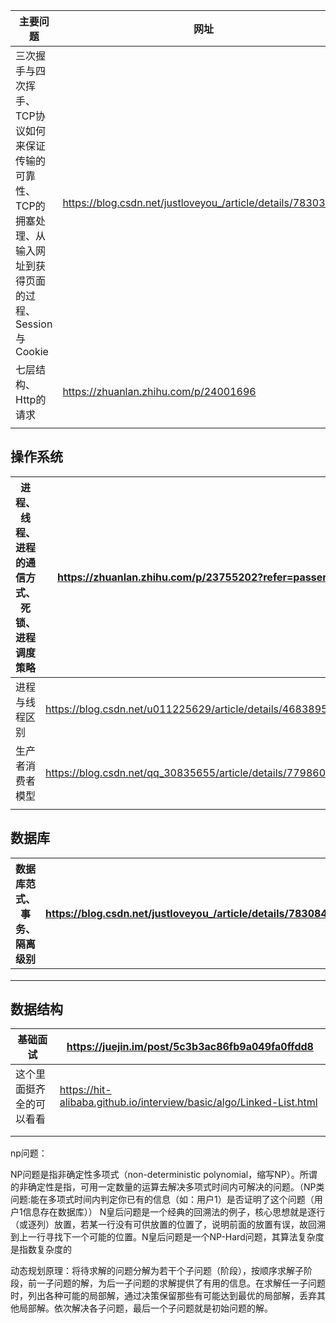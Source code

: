 | 主要问题                                                               | 网址                                                          |
| ------------------------------------------------------------------ | ----------------------------------------------------------- |
| 三次握手与四次挥手、TCP协议如何来保证传输的可靠性、TCP的拥塞处理、从输入网址到获得页面的过程、Session 与 Cookie | https://blog.csdn.net/justloveyou_/article/details/78303617 |
| 七层结构、Http的请求                                                       | https://zhuanlan.zhihu.com/p/24001696                       |
|                                                                    |                                                             |

## 操作系统

| 进程、线程、进程的通信方式、死锁、进程调度策略 | https://zhuanlan.zhihu.com/p/23755202?refer=passer         |
| ----------------------- | ---------------------------------------------------------- |
| 进程与线程区别                 | https://blog.csdn.net/u011225629/article/details/46838957  |
| 生产者消费者模型                | https://blog.csdn.net/qq_30835655/article/details/77986010 |
|                         |                                                            |

## 数据库

| 数据库范式、事务、隔离级别 | https://blog.csdn.net/justloveyou_/article/details/78308460 |
| ------------- | ----------------------------------------------------------- |
|               |                                                             |
|               |                                                             |
|               |                                                             |

## 数据结构

| 基础面试         | https://juejin.im/post/5c3b3ac86fb9a049fa0ffdd8                     |
| ------------ | ------------------------------------------------------------------- |
| 这个里面挺齐全的可以看看 | https://hit-alibaba.github.io/interview/basic/algo/Linked-List.html |
|              |                                                                     |
|              |                                                                     |

np问题：

NP问题是指非确定性多项式（non-deterministic polynomial，缩写NP）。所谓的非确定性是指，可用一定数量的运算去解决多项式时间内可解决的问题。（NP类问题:能在多项式时间内判定你已有的信息（如：用户1）是否证明了这个问题（用户1信息存在数据库））    N皇后问题是一个经典的回溯法的例子，核心思想就是逐行（或逐列）放置，若某一行没有可供放置的位置了，说明前面的放置有误，故回溯到上一行寻找下一个可能的位置。N皇后问题是一个NP-Hard问题，其算法复杂度是指数复杂度的

动态规划原理：将待求解的问题分解为若干个子问题（阶段），按顺序求解子阶段，前一子问题的解，为后一子问题的求解提供了有用的信息。在求解任一子问题时，列出各种可能的局部解，通过决策保留那些有可能达到最优的局部解，丢弃其他局部解。依次解决各子问题，最后一个子问题就是初始问题的解。
